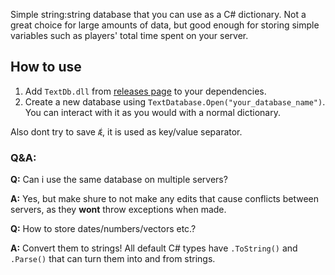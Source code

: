 Simple string:string database that you can use as a C# dictionary. 
Not a great choice for large amounts of data, but good enough for storing simple variables such as players' total time spent on your server.

## How to use
1. Add `TextDb.dll` from [releases page](https://github.com/Banalny-Banan/TextDatabase/releases) to your dependencies.
2. Create a new database using `TextDatabase.Open("your_database_name")`. You can interact with it as you would with a normal dictionary.

Also dont try to save `Ǽ`, it is used as key/value separator.

### Q&A:
**Q:** Can i use the same database on multiple servers?

**A:** Yes, but make shure to not make any edits that cause conflicts between servers, as they **wont** throw exceptions when made.

**Q:** How to store dates/numbers/vectors etc.?

**A:** Convert them to strings! All default C# types have `.ToString()` and `.Parse()` that can turn them into and from strings.
